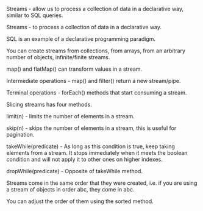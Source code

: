Streams - allow us to process a collection of data in a declarative way, similar to SQL queries.

Streams - to process a collection of data in a declarative way.

SQL is an example of a declarative programming paradigm.

You can create streams from collections, from arrays, from an arbitrary number of objects, infinite/finite streams.

map() and flatMap() can transform values in a stream.

Intermediate operations - map() and filter() return a new stream/pipe.

Terminal operations - forEach() methods that start consuming a stream.

Slicing streams has four methods.

limit(n) - limits the number of elements in a stream.

skip(n) - skips the number of elements in a stream, this is useful for pagination.

takeWhile(predicate) - As long as this condition is true, keep taking elements from a stream. It stops immediately when it meets the boolean condition
and will not apply it to other ones on higher indexes. 

dropWhile(predicate) - Opposite of takeWhile method.

Streams come in the same order that they were created, i.e. if you are using a stream of objects in order abc, they come in abc.

You can adjust the order of them using the sorted method.






